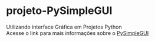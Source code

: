 # projeto-PySimpleGUI
 Utilizando interface Gráfica em Projetos Python</br>
 Acesse o link para mais informações sobre o [PySimpleGUI](https://pysimplegui.readthedocs.io/en/latest/)

